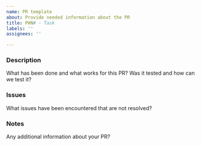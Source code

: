 ```yaml
---
name: PR template
about: Provide needed information about the PR
title: PHN# - Task
labels: ''
assignees: ''

---
```


### Description ###

What has been done and what works for this PR? Was it tested and how can we test it?

### Issues ###

What issues have been encountered that are not resolved?

### Notes ###

Any additional information about your PR?
